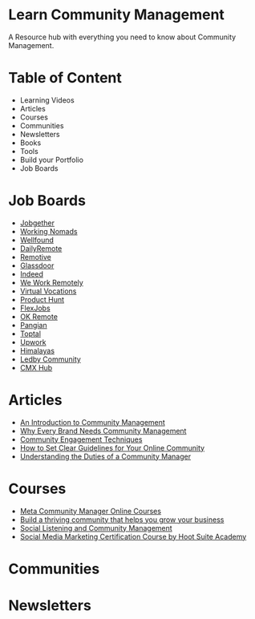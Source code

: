 # Learn Community Management
A Resource hub with everything you need to know about Community Management. 

# Table of Content
- Learning Videos
- Articles
- Courses 
- Communities
- Newsletters
- Books
- Tools
- Build your Portfolio
- Job Boards

# Job Boards
- [Jobgether](https://jobgether.com/) 
- [Working Nomads](https://www.workingnomads.com/jobs) 
- [Wellfound](https://wellfound.com/jobs) 
- [DailyRemote](https://dailyremote.com/) 
- [Remotive](https://remotive.com/) 
- [Glassdoor](https://www.glassdoor.com/Job/index.htm) 
- [Indeed](https://indeed.com/) 
- [We Work Remotely](https://weworkremotely.com/) 
- [Virtual Vocations](https://www.virtualvocations.com/) 
- [Product Hunt](https://www.producthunt.com/) 
- [FlexJobs](https://www.flexjobs.com/homeVariant/t2)
- [OK Remote](https://remoteok.com/)
- [Pangian](https://pangian.com/daffodil/)
- [Toptal](https://www.toptal.com/) 
- [Upwork](https://www.upwork.com/)
- [Himalayas](https://himalayas.app/jobs)
- [Ledby Community](https://ledby.community/jobs)
- [CMX Hub](https://www.cmxhub.com/jobs)

# Articles 
- [An Introduction to Community Management](https://www.linkedin.com/pulse/introduction-community-management-mfonobong-umondia-njkzf/?trackingId=6sbsNtMbTpOkb1ZddTaO8w%3D%3D) 
- [Why Every Brand Needs Community Management](https://www.linkedin.com/pulse/why-every-brand-needs-community-management-mfonobong-umondia-mukkf/)
- [Community Engagement Techniques](https://www.linkedin.com/pulse/community-engagement-techniques-mfonobong-umondia-x98pf/) 
- [How to Set Clear Guidelines for Your Online Community](https://www.linkedin.com/pulse/how-set-clear-guidelines-your-online-community-mfonobong-umondia-l0dcf/)
- [Understanding the Duties of a Community Manager](https://www.linkedin.com/pulse/understanding-duties-community-manager-mfonobong-umondia-s5dvf/)

# Courses 
- [Meta Community Manager Online Courses](https://www.facebookblueprint.com/student/collection/205897-facebook-community-manager-online-courses) 
- [Build a thriving community that helps you grow your business](https://training.thinkific.com/courses/thriving-communities)
- [Social Listening and Community Management](https://ecornell.cornell.edu/courses/marketing/social-listening-and-community-management/)
- [Social Media Marketing Certification Course by Hoot Suite Academy](https://education.hootsuite.com/courses/social-marketing-certification)

# Communities 

# Newsletters 
